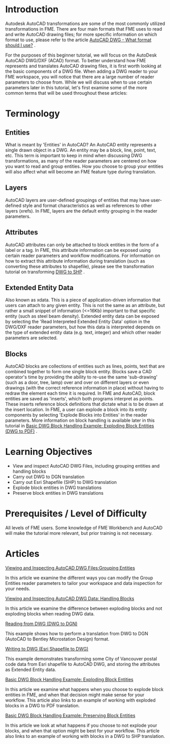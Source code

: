 

Introduction
============

Autodesk AutoCAD transformations are some of the most commonly utilized
transformations in FME. There are four main formats that FME uses to
read and write AutoCAD drawing files; for more specific information on
which format to use, please refer to the article [AutoCAD DWG - What
format should I
use?](https://knowledge.safe.com/content/kbentry/21601/autocad-dwg-which-format-should-i-use.html)
.

For the purposes of this beginner tutorial, we will focus on the
AutoDesk AutoCAD DWG/DXF (ACAD) format. To better understand how FME
represents and translates AutoCAD drawing files, it is first worth
looking at the basic components of a DWG file. When adding a DWG reader
to your FME workspace, you will notice that there are a large number of
reader parameters to choose from. While we will discuss when to use
certain parameters later in this tutorial, let\'s first examine some of
the more common terms that will be used throughout these articles:

Terminology
===========

Entities
--------

What is meant by \'Entities\' in AutoCAD? An AutoCAD entity represents a
single drawn object in a DWG. An entity may be a block, line, point,
text, etc. This term is important to keep in mind when discussing DWG
transformations, as many of the reader parameters are centered on how
you want to read and group entities. How you choose to group your
entities will also affect what will become an FME feature type during
translation.

Layers
------

AutoCAD layers are user-defined groupings of entities that may have
user-defined style and format characteristics as well as references to
other layers (xrefs). In FME, layers are the default entity grouping in
the reader parameters.

Attributes
----------

AutoCAD attributes can only be attached to block entities in the form of
a label or a tag. In FME, this attribute information can be exposed
using certain reader parameters and workflow modifications. For
information on how to extract this attribute information during
translation (such as converting these attributes to shapefile), please
see the transformation tutorial on transforming [DWG to
SHP](https://knowledge.safe.com/content/kbentry/18737/tutorial-getting-started-with-autocad-and-fme.html)
.

Extended Entity Data
--------------------

Also known as xdata. This is a piece of application-driven information
that users can attach to any given entity. This is not the same as an
attribute, but rather a small snippet of information (\<=16Kb) important
to that specific entity (such as steel beam density). Extended entity
data can be exposed by selecting the \'Read Interpreted Extended Entity
Data\' option in the DWG/DXF reader parameters, but how this data is
interpreted depends on the type of extended entity data (e.g. text,
integer) and which other reader parameters are selected.

Blocks
------

AutoCAD blocks are collections of entities such as lines, points, text
that are combined together to form one single block entity. Blocks save
a CAD operator\'s time by providing the ability to re-use the same
\'sub-drawing\' (such as a door, tree, lamp) over and over on different
layers or even drawings (with the correct reference information in
place) without having to redraw the element each time it is required. In
FME and AutoCAD, block entities are saved as \'inserts\', which both
programs interpret as points. These inserts reference block definitions
that dictate what is to be drawn at the insert location. In FME, a user
can explode a block into its entity components by selecting \'Explode
Blocks into Entities\' in the reader parameters. More information on
block handling is available later in this tutorial in [Basic DWG Block
Handling Example: Exploding Block Entities (DWG to
PDF)](https://knowledge.safe.com/articles/27245/basic-dwg-block-handling-example-exploding-block-e.html)
.

Learning Objectives
===================

-   View and inspect AutoCAD DWG Files, including grouping entities and
    handling blocks
-   Carry out DWG to DGN translation
-   Carry out Esri Shapefile (SHP) to DWG translation
-   Explode block entities in DWG translations
-   Preserve block entities in DWG translations

Prerequisites / Level of Difficulty
===================================

All levels of FME users. Some knowledge of FME Workbench and AutoCAD
will make the tutorial more relevant, but prior training is not
necessary.

Articles
========

[Viewing and Inspecting AutoCAD DWG Files:Grouping
Entities](https://knowledge.safe.com/content/kbentry/22435/getting-started-with-autocad-and-fme-reader-parame.html)

In this article we examine the different ways you can modify the Group
Entities reader parameters to tailor your workspace and data inspection
for your needs.

[Viewing and Inspecting AutoCAD DWG Data: Handling
Blocks](https://knowledge.safe.com/articles/27244/viewing-and-inspecting-autocad-dwg-data-handling-b.html)

In this article we examine the difference between exploding blocks and
not exploding blocks when reading DWG data.

[Reading from DWG (DWG to
DGN)](https://knowledge.safe.com/articles/1470/how-to-convert-dwg-to-dgn-autocad-to-microstation.html)

This example shows how to perform a translation from DWG to DGN (AutoCAD
to Bentley Microstation Design) format.

[Writing to DWG (Esri Shapefile to
DWG)](https://knowledge.safe.com/articles/18703/how-to-convert-shp-to-dwg-esri-shapefile-to-autoca.html)

This example demonstrates transforming some City of Vancouver postal
code data from Esri shapefile to AutoCAD DWG, and storing the attributes
as Extended Entity data.

[Basic DWG Block Handling Example: Exploding Block
Entities](https://knowledge.safe.com/articles/27245/basic-dwg-block-handling-example-exploding-block-e.html)

In this article we examine what happens when you choose to explode block
entities in FME, and when that decision might make sense for your
workflow. This article also links to an example of working with exploded
blocks in a DWG to PDF translation.

[Basic DWG Block Handling Example: Preserving Block
Entities](https://knowledge.safe.com/articles/18737/tutorial-getting-started-with-autocad-and-fme.html)

In this article we look at what happens if you choose to not explode
your blocks, and when that option might be best for your workflow. This
article also links to an example of working with blocks in a DWG to SHP
translation.


